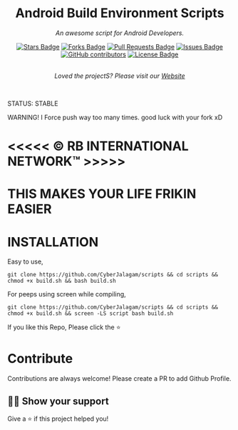 <h1 align="center">Android Build Environment Scripts</h1>
<p align="center"><i>An awesome script for Android Developers.</i></p>
<div align="center">
  <a href="https://github.com/CyberJalagam/android_rom_building_scripts/stargazers"><img src="https://img.shields.io/github/stars/CyberJalagam/android_rom_building_scripts" alt="Stars Badge"/></a>
<a href="https://github.com/CyberJalagam/android_rom_building_scripts/network/members"><img src="https://img.shields.io/github/forks/CyberJalagam/android_rom_building_scripts" alt="Forks Badge"/></a>
<a href="https://github.com/CyberJalagam/android_rom_building_scripts/pulls"><img src="https://img.shields.io/github/issues-pr/CyberJalagam/android_rom_building_scripts" alt="Pull Requests Badge"/></a>
<a href="https://github.com/CyberJalagam/android_rom_building_scripts/issues"><img src="https://img.shields.io/github/issues/CyberJalagam/android_rom_building_scripts" alt="Issues Badge"/></a>
<a href="https://github.com/CyberJalagam/android_rom_building_scripts/graphs/contributors"><img alt="GitHub contributors" src="https://img.shields.io/github/contributors/CyberJalagam/android_rom_building_scripts?color=2b9348"></a>
<a href="https://github.com/CyberJalagam/android_rom_building_scripts/blob/main/LICENSE"><img src="https://img.shields.io/github/license/CyberJalagam/android_rom_building_scripts?color=2b9348" alt="License Badge"/></a>
</div>
<br>
<p align="center"><i>Loved the projectS? Please visit our <a href="https://rbinternationalnet.wixsite.com/rbintnet">Website</a></i></p>
<br>

STATUS: STABLE

WARNING! I Force push way too many times. good luck with your fork xD

# <<<<< © RB INTERNATIONAL NETWORK™ >>>>>
# THIS MAKES YOUR LIFE FRIKIN EASIER
# INSTALLATION

Easy to use,
```
git clone https://github.com/CyberJalagam/scripts && cd scripts && chmod +x build.sh && bash build.sh
```

For peeps using screen while compiling,
```
git clone https://github.com/CyberJalagam/scripts && cd scripts && chmod +x build.sh && screen -LS script bash build.sh
```
If you like this Repo, Please click the :star:

# Contribute

Contributions are always welcome! Please create a PR to add Github Profile.

## :man_astronaut: Show your support

Give a ⭐️ if this project helped you!

